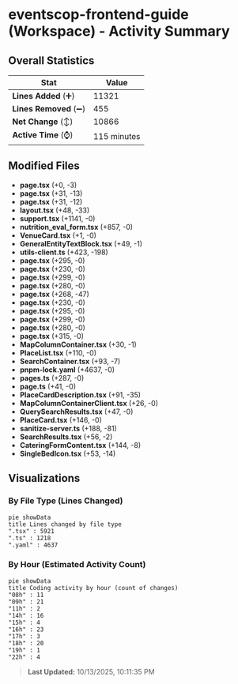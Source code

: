 # eventscop-frontend-guide (Workspace) - Activity Summary 

## Overall Statistics

| Stat                   | Value                                                             |
| ---------------------- | ----------------------------------------------------------------- |
| **Lines Added** (➕)   | 11321                                          |
| **Lines Removed** (➖) | 455                                        |
| **Net Change** (↕)    | 10866                |
| **Active Time** (⌚)   | 115 minutes |


## Modified Files
- **page.tsx** (+0, -3)
- **page.tsx** (+31, -13)
- **page.tsx** (+31, -12)
- **layout.tsx** (+48, -33)
- **support.tsx** (+1141, -0)
- **nutrition_eval_form.tsx** (+857, -0)
- **VenueCard.tsx** (+1, -0)
- **GeneralEntityTextBlock.tsx** (+49, -1)
- **utils-client.ts** (+423, -198)
- **page.tsx** (+295, -0)
- **page.tsx** (+230, -0)
- **page.tsx** (+299, -0)
- **page.tsx** (+280, -0)
- **page.tsx** (+268, -47)
- **page.tsx** (+230, -0)
- **page.tsx** (+295, -0)
- **page.tsx** (+299, -0)
- **page.tsx** (+280, -0)
- **page.tsx** (+315, -0)
- **MapColumnContainer.tsx** (+30, -1)
- **PlaceList.tsx** (+110, -0)
- **SearchContainer.tsx** (+93, -7)
- **pnpm-lock.yaml** (+4637, -0)
- **pages.ts** (+287, -0)
- **page.ts** (+41, -0)
- **PlaceCardDescription.tsx** (+91, -35)
- **MapColumnContainerClient.tsx** (+26, -0)
- **QuerySearchResults.tsx** (+47, -0)
- **PlaceCard.tsx** (+146, -0)
- **sanitize-server.ts** (+188, -81)
- **SearchResults.tsx** (+56, -2)
- **CateringFormContent.tsx** (+144, -8)
- **SingleBedIcon.tsx** (+53, -14)

## Visualizations

### By File Type (Lines Changed)

```mermaid
pie showData
title Lines changed by file type
".tsx" : 5921
".ts" : 1218
".yaml" : 4637
```

### By Hour (Estimated Activity Count)

```mermaid
pie showData
title Coding activity by hour (count of changes)
"08h" : 11
"09h" : 21
"11h" : 2
"14h" : 16
"15h" : 4
"16h" : 23
"17h" : 3
"18h" : 20
"19h" : 1
"22h" : 4
```


> **Last Updated:** 10/13/2025, 10:11:35 PM